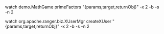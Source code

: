 watch demo.MathGame primeFactors "{params,target,returnObj}" -x 2 -b -s -n 2



watch org.apache.ranger.biz.XUserMgr createXUser "{params,target,returnObj}" -x 2 -b -s -n 2